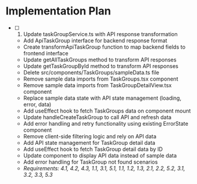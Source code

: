 # Implementation Plan

- [ ] 1. Update taskGroupService.ts with API response transformation
  - Add ApiTaskGroup interface for backend response format
  - Create transformApiTaskGroup function to map backend fields to frontend interface
  - Update getAllTaskGroups method to transform API responses
  - Update getTaskGroupById method to transform API responses
  - Delete src/components/TaskGroups/sampleData.ts file
  - Remove sample data imports from TaskGroups.tsx component
  - Remove sample data imports from TaskGroupDetailView.tsx component
  - Replace sample data state with API state management (loading, error, data)
  - Add useEffect hook to fetch TaskGroups data on component mount
  - Update handleCreateTaskGroup to call API and refresh data
  - Add error handling and retry functionality using existing ErrorState component
  - Remove client-side filtering logic and rely on API data
  - Add API state management for TaskGroup detail data
  - Add useEffect hook to fetch TaskGroup detail data by ID
  - Update component to display API data instead of sample data
  - Add error handling for TaskGroup not found scenarios
  - _Requirements: 4.1, 4.2, 4.3, 1.1, 3.1, 5.1, 1.1, 1.2, 1.3, 2.1, 2.2, 5.2, 3.1, 3.2, 3.3, 5.3_

